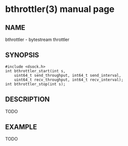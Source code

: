 # bthrottler(3) manual page

## NAME

bthrottler - bytestream throttler

## SYNOPSIS

```
#include <dsock.h>
int bthrottler_start(int s,
    uint64_t send_throughput, int64_t send_interval,
    uint64_t recv_throughput, int64_t recv_interval);
int bthrottler_stop(int s);
```

## DESCRIPTION

TODO

## EXAMPLE

TODO

